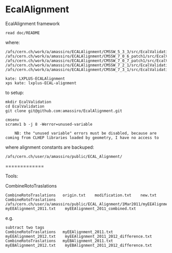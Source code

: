 EcalAlignment
=============

EcalAlignment framework

    read doc/README

where:

    /afs/cern.ch/work/a/amassiro/ECALAlignment/CMSSW_5_3_3/src/EcalValidation/EcalAlignment
    /afs/cern.ch/work/a/amassiro/ECALAlignment/CMSSW_7_0_6_patch1/src/EcalValidation/EcalAlignment
    /afs/cern.ch/work/a/amassiro/ECALAlignment/CMSSW_7_0_7_patch1/src/EcalValidation/EcalAlignment
    /afs/cern.ch/work/a/amassiro/ECALAlignment/CMSSW_7_2_1/src/EcalValidation/EcalAlignment
    /afs/cern.ch/work/a/amassiro/ECALAlignment/CMSSW_7_3_1/src/EcalValidation/EcalAlignment

    kate: LXPLUS-ECALAlignment
    xps kate: lxplus-ECAL-alignment

to setup:

    mkdir EcalValidation
    cd EcalValidation
    git clone git@github.com:amassiro/EcalAlignment.git

    cmsenv
    scramv1 b -j 8 -Werror=unused-variable

        NB: the "unused variable" errors must be disabled, because are coming from CLHEP libraries loaded by geometry, I have no access to


where alignment constants are backuped:

    /afs/cern.ch/user/a/amassiro/public/ECAL_Alignment/



=============

Tools:

CombineRotoTraslations

    CombineRotoTraslations   origin.txt    modification.txt    new.txt
    CombineRotoTraslations   /afs/cern.ch/user/a/amassiro/public/ECAL_Alignment/1Mar2011/myEEAlignment_2010.txt   myEEAlignment_2011.txt    myEEAlignment_2011_combined.txt

e.g.

    subtract two tags
    CombineRotoTraslations   myEEAlignment_2011.txt   myEEAlignment_2012.txt    myEEAlignment_2011_2012_difference.txt
    CombineRotoTraslations   myEBAlignment_2011.txt   myEBAlignment_2012.txt    myEBAlignment_2011_2012_difference.txt







